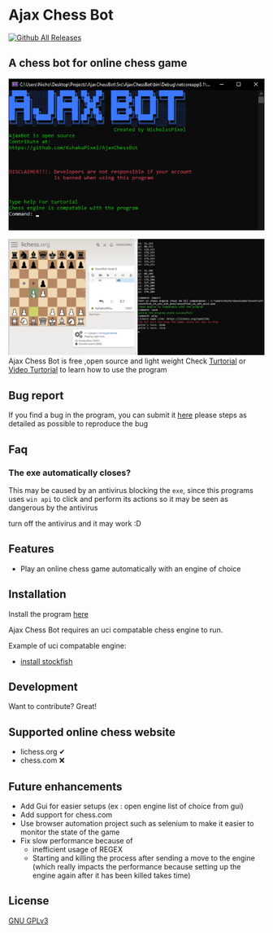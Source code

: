 # Ajax Chess Bot
[![Github All Releases](https://img.shields.io/github/downloads/KuhakuPixel/AjaxChessBot/total.svg)]()
## A chess bot for online chess game
![ScreenShot](docs/MainScreenShot.png)

![ScreenShot](docs/Turtorial/Help11.png)
Ajax Chess Bot is free ,open source and light weight Check [Turtorial](https://github.com/KuhakuPixel/AjaxChessBot/tree/master/docs/Turtorial) or [Video Turtorial](https://www.youtube.com/watch?v=0B-lAP5APhU&ab_channel=Hakuku) to learn how to use the program
## Bug report

If you find a bug in the program, you can submit it
[here](https://github.com/KuhakuPixel/AjaxChessBot/issues) 
please steps as detailed as possible
to reproduce the bug
## Faq

### The exe automatically closes?
This may be caused by an antivirus blocking the `exe`, since 
this programs uses `win api` to click and perform its actions
so it may be seen as dangerous by the antivirus

turn off the antivirus and it may work :D
## Features

- Play an online chess game automatically with an engine of choice


## Installation
Install the program [here](https://github.com/KuhakuPixel/AjaxChessBot/releases/tag/1.00)

Ajax Chess Bot  requires an uci compatable chess engine  to run.

Example of uci compatable engine:
 - [install stockfish](https://stockfishchess.org/download/)


## Development

Want to contribute? Great!

## Supported online chess website
 - lichess.org ✔
 - chess.com ❌

## Future enhancements
- Add Gui for easier setups (ex : open engine list of choice from gui)
- Add support for chess.com
- Use browser automation project such as selenium to make it easier to monitor the state of the game
- Fix slow performance because of 
  - inefficient usage of REGEX
  - Starting and killing the process after sending a move to the engine 
    (which really impacts the performance because setting up the engine again after it has been killed takes time)
## License

[GNU GPLv3](https://github.com/KuhakuPixel/AjaxChessBot/blob/master/LICENSE)


